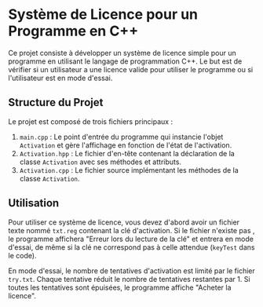 # Système de Licence pour un Programme en C++

Ce projet consiste à développer un système de licence simple pour un programme en utilisant le langage de programmation C++. Le but est de vérifier si un utilisateur a une licence valide pour utiliser le programme ou si l'utilisateur est en mode d'essai.

## Structure du Projet

Le projet est composé de trois fichiers principaux :

1. `main.cpp` : Le point d'entrée du programme qui instancie l'objet `Activation` et gère l'affichage en fonction de l'état de l'activation.
2. `Activation.hpp` : Le fichier d'en-tête contenant la déclaration de la classe `Activation` avec ses méthodes et attributs.
3. `Activation.cpp` : Le fichier source implémentant les méthodes de la classe `Activation`.

## Utilisation

Pour utiliser ce système de licence, vous devez d'abord avoir un fichier texte nommé `txt.reg` contenant la clé d'activation. Si le fichier n'existe pas , le programme affichera "Erreur lors du lecture de la clé" et entrera en mode d'essai, de même si la clé ne correspond pas à celle attendue (`keyTest` dans le code).

En mode d'essai, le nombre de tentatives d'activation est limité par le fichier `try.txt`. Chaque tentative réduit le nombre de tentatives restantes par 1. Si toutes les tentatives sont épuisées, le programme affiche "Acheter la licence".
